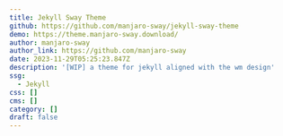 ```yaml
---
title: Jekyll Sway Theme
github: https://github.com/manjaro-sway/jekyll-sway-theme
demo: https://theme.manjaro-sway.download/
author: manjaro-sway
author_link: https://github.com/manjaro-sway
date: 2023-11-29T05:25:23.847Z
description: '[WIP] a theme for jekyll aligned with the wm design'
ssg:
  - Jekyll
css: []
cms: []
category: []
draft: false
---
```

